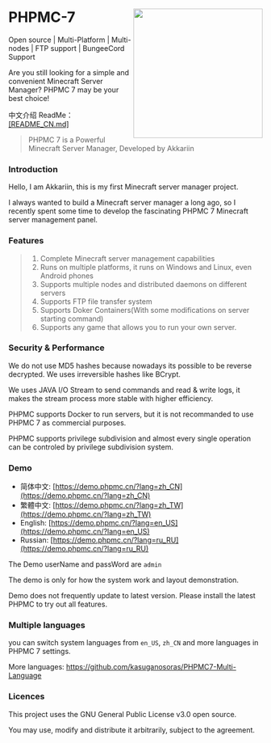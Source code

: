 # <img src="https://i.natfrp.org/3d939a311fe6bf031f25c4eeefda9c39.png" align="right" style="width: 256px">PHPMC-7
Open source | Multi-Platform | Multi-nodes | FTP support | BungeeCord Support

Are you still looking for a simple and convenient Minecraft Server Manager? PHPMC 7 may be your best choice!

中文介绍 ReadMe：[[README_CN.md]](https://github.com/kasuganosoras/PHPMC7/blob/master/README_CN.md)

> PHPMC 7 is a Powerful Minecraft Server Manager, Developed by Akkariin

### Introduction
Hello, I am Akkariin, this is my first Minecraft server manager project.

I always wanted to build a Minecraft server manager a long ago, so I recently spent some time to develop the fascinating PHPMC 7 Minecraft server management panel.

### Features
> 1. Complete Minecraft server management capabilities
> 2. Runs on multiple platforms, it runs on Windows and Linux, even Android phones
> 3. Supports multiple nodes and distributed daemons on different servers
> 4. Supports FTP file transfer system
> 5. Supports Doker Containers(With some modifications on server starting command)
> 6. Supports any game that allows you to run your own server.

### Security & Performance
We do not use MD5 hashes because nowadays its possible to be reverse decrypted. We uses irreversible hashes like BCrypt.

We uses JAVA I/O Stream to send commands and read & write logs, it makes the stream process more stable with higher efficiency.

PHPMC supports Docker to run servers, but it is not recommanded to use PHPMC 7 as commercial purposes.

PHPMC supports privilege subdivision and almost every single operation can be controled by privilege subdivision system.

### Demo
* 简体中文: [https://demo.phpmc.cn/?lang=zh_CN](https://demo.phpmc.cn/?lang=zh_CN)
* 繁體中文: [https://demo.phpmc.cn/?lang=zh_TW](https://demo.phpmc.cn/?lang=zh_TW)
* English: [https://demo.phpmc.cn/?lang=en_US](https://demo.phpmc.cn/?lang=en_US)
* Russian: [https://demo.phpmc.cn/?lang=ru_RU](https://demo.phpmc.cn/?lang=ru_RU)

The Demo userName and passWord are `admin`

The demo is only for how the system work and layout demonstration. 

Demo does not frequently update to latest version. Please install the latest PHPMC to try out all features.

### Multiple languages
you can switch system languages from `en_US`, `zh_CN` and more languages in PHPMC 7 settings.

More languages: https://github.com/kasuganosoras/PHPMC7-Multi-Language

### Licences
This project uses the GNU General Public License v3.0 open source.

You may use, modify and distribute it arbitrarily, subject to the agreement.
